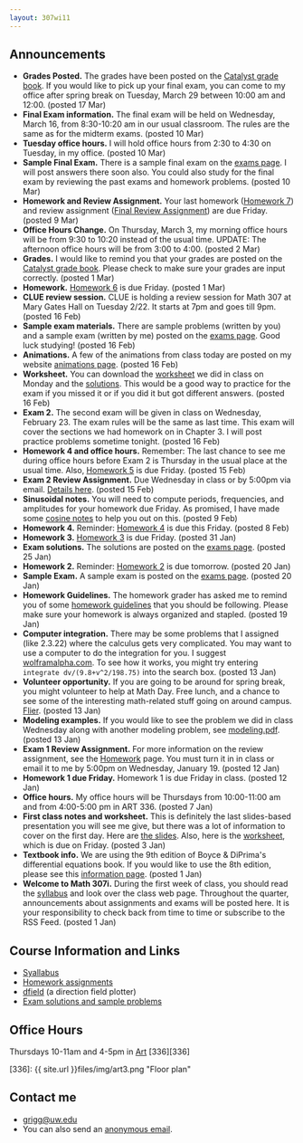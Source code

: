 ```yaml
---
layout: 307wi11
---
```


## Announcements

-   **Grades Posted.** The grades have been posted on the [Catalyst
    grade book](https://catalyst.uw.edu/gradebook/grigg/38440). If you
    would like to pick up your final exam, you can come to my office
    after spring break on Tuesday, March 29 between 10:00 am and 12:00.
    (posted 17 Mar)
-   **Final Exam information.** The final exam will be held on
    Wednesday, March 16, from 8:30-10:20 am in our usual classroom. The
    rules are the same as for the midterm exams. (posted 10 Mar)
-   **Tuesday office hours.** I will hold office hours from 2:30 to 4:30
    on Tuesday, in my office. (posted 10 Mar)
-   **Sample Final Exam.** There is a sample final exam on the [exams
    page](http://staff.washington.edu/grigg/math307/wi11/exams/). I will post
    answers there soon also. You could also study for the final exam by
    reviewing the past exams and homework problems. (posted 10 Mar)
-   **Homework and Review Assignment.** Your last homework ([Homework
    7](http://staff.washington.edu/grigg/math307/wi11/homework/))
    and review assignment ([Final Review    Assignment](http://staff.washington.edu/grigg/math307/wi11/homework/)) are due Friday. (posted 9 Mar)
-   **Office Hours Change.** On Thursday, March 3, my morning office
    hours will be from 9:30 to 10:20 instead of the usual time. UPDATE:
    The afternoon office hours will be from 3:00 to 4:00. (posted 2 Mar)
-   **Grades.** I would like to remind you that your grades are posted
    on the [Catalyst grade
    book](https://catalyst.uw.edu/gradebook/grigg/38440). Please check
    to make sure your grades are input correctly. (posted 1 Mar)
-   **Homework.** [Homework
    6](http://staff.washington.edu/grigg/math307/wi11/homework/) is
    due Friday. (posted 1 Mar)
-   **CLUE review session.** CLUE is holding a review session for Math
    307 at Mary Gates Hall on Tuesday 2/22. It starts at 7pm and goes
    till 9pm. (posted 16 Feb)
-   **Sample exam materials.** There are sample problems (written by
    you) and a sample exam (written by me) posted on the [exams
    page](http://staff.washington.edu/grigg/math307/wi11/exams/). Good luck
    studying! (posted 16 Feb)
-   **Animations.** A few of the animations from class today are posted
    on my website [animations
    page](http://staff.washington.edu/grigg/animations/oscillations/).
    (posted 16 Feb)
-   **Worksheet.** You can download the
    [worksheet](http://staff.washington.edu/grigg/math307/wi11/worksheet2.pdf)
    we did in class on Monday and the
    [solutions](http://staff.washington.edu/grigg/math307/wi11/worksheet2-ans.pdf).
    This would be a good way to practice for the exam if you missed it
    or if you did it but got different answers. (posted 16 Feb)
-   **Exam 2.** The second exam will be given in class on Wednesday,
    February 23. The exam rules will be the same as last time. This exam
    will cover the sections we had homework on in Chapter 3. I will post
    practice problems sometime tonight. (posted 16 Feb)
-   **Homework 4 and office hours.** Remember: The last chance to see me
    during office hours before Exam 2 is Thursday in the usual place at
    the usual time. Also, [Homework
    5](http://staff.washington.edu/grigg/math307/wi11/homework/) is
    due Friday. (posted 15 Feb)
-   **Exam 2 Review Assignment.** Due Wednesday in class or by 5:00pm
    via email. [Details
    here](http://staff.washington.edu/grigg/math307/wi11/homework/).
    (posted 15 Feb)
-   **Sinusoidal notes.** You will need to compute periods, frequencies,
    and amplitudes for your homework due Friday. As promised, I have
    made some [cosine
    notes](http://staff.washington.edu/grigg/math307/wi11/cosine.pdf) to help
    you out on this. (posted 9 Feb)
-   **Homework 4.** Reminder: [Homework
    4](http://staff.washington.edu/grigg/math307/wi11/homework/) is
    due this Friday. (posted 8 Feb)
-   **Homework 3.** [Homework
    3](http://staff.washington.edu/grigg/math307/wi11/homework/) is
    due Friday. (posted 31 Jan)
-   **Exam solutions.** The solutions are posted on the [exams
    page](http://staff.washington.edu/grigg/math307/wi11/exams/). (posted 25
    Jan)
-   **Homework 2.** Reminder: [Homework
    2](http://staff.washington.edu/grigg/math307/wi11/homework/)
    is due tomorrow. (posted 20 Jan)
-   **Sample Exam.** A sample exam is posted on the [exams
    page](http://staff.washington.edu/grigg/math307/wi11/exams/). (posted 20
    Jan)
-   **Homework Guidelines.** The homework grader has asked me to remind
    you of some [homework
    guidelines](http://staff.washington.edu/grigg/math307/wi11/homework-guidelines.html)
    that you should be following. Please make sure your homework is
    always organized and stapled. (posted 19 Jan)
-   **Computer integration.** There may be some problems that I assigned
    (like 2.3.22) where the calculus gets very complicated. You may want
    to use a computer to do the integration for you. I suggest
    [wolframalpha.com](http://www.wolframalpha.com). To see how it works,
    you might try entering `integrate dv/(9.8+v^2/198.75)` into the
    search box. (posted 13 Jan)
-   **Volunteer opportunity.** If you are going to be around for spring
    break, you might volunteer to help at Math Day. Free lunch, and a
    chance to see some of the interesting math-related stuff going on
    around campus.
    [Flier](http://staff.washington.edu/grigg/math307/wi11/mathday2011.pdf).
    (posted 13 Jan)
-   **Modeling examples.** If you would like to see the problem we did
    in class Wednesday along with another modeling problem, see
    [modeling.pdf](http://staff.washington.edu/grigg/math307/wi11/modeling.pdf).
    (posted 13 Jan)
-   **Exam 1 Review Assignment.** For more information on the review
    assignment, see the
    [Homework](http://staff.washington.edu/grigg/math307/wi11/homework/)
    page. You must turn it in in class or email it to me by 5:00pm on
    Wednesday, January 19. (posted 12 Jan)
-   **Homework 1 due Friday.** Homework 1 is due Friday in class.
    (posted 12 Jan)
-   **Office hours.** My office hours will be Thursdays from 10:00-11:00
    am and from 4:00-5:00 pm in ART 336. (posted 7 Jan)
-   **First class notes and worksheet.** This is definitely the last
    slides-based presentation you will see me give, but there was a lot
    of information to cover on the first day. Here are [the
    slides](http://staff.washington.edu/grigg/math307/wi11/slides-ch1.pdf).
    Also, here is the
    [worksheet](http://staff.washington.edu/grigg/math307/wi11/worksheet1.pdf),
    which is due on Friday. (posted 3 Jan)
-   **Textbook info.** We are using the 9th edition of Boyce & DiPrima's
    differential equations book. If you would like to use the 8th
    edition, please see this [information
    page](http://staff.washington.edu/grigg/math307/wi11/textbook.html).
    (posted 1 Jan)
-   **Welcome to Math 307i.** During the first week of class, you should
    read the   [syllabus](http://staff.washington.edu/grigg/math307/wi11/syllabus-math307i.pdf)
    and look over the class web page. Throughout the quarter,
    announcements about assignments and exams will be posted here. It is
    your responsibility to check back from time to time or subscribe to
    the RSS Feed.
    (posted 1 Jan)

## Course Information and Links

-   [Syallabus](syllabus-math307i.pdf)
-   [Homework assignments](homework/)
-   [dfield](http://math.rice.edu/~dfield/dfpp.html) (a direction field
    plotter)
-   [Exam solutions and sample problems](exams/)

## Office Hours

Thursdays 10-11am and 4-5pm in
[Art][Art] [336][336]

[Art]: http://www.washington.edu/home/maps/northcentral.html?ART "Campus map"
[336]: {{ site.url }}files/img/art3.png "Floor plan"

## Contact me

-   <grigg@uw.edu>
-   You can also send an [anonymous
    email](https://catalysttools.washington.edu/umail/form/grigg/2621).

